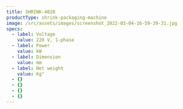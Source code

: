 ```yaml
---
title: SHRINK-4020
productType: shrink-packaging-machine
image: /src/assets/images/screenshot_2022-03-04-16-59-39-31.jpg
specs:
  - label: Voltage
    value: 220 V, 1-phase
  - label: Power
    value: kW
  - label: Dimension
    value: mm
  - label: Net weight
    value: Kg"
  - {}
  - {}
  - {}
  - {}
---
```

